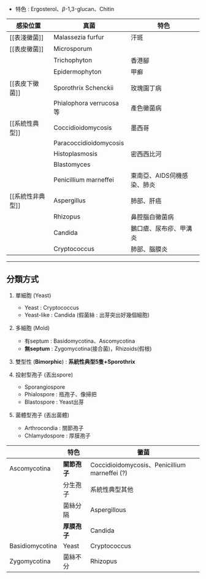 - 特色 : Ergosterol、$\beta$-1,3-glucan、Chitin

| 感染位置         | 真菌                    | 特色                   |
|------------------|-------------------------|------------------------|
| [[表淺黴菌]]          | Malassezia furfur       | 汗斑                   |
| [[表皮黴菌]]          | Microsporum             |                        |
|                  | Trichophyton            | 香港腳                 |
|                  | Epidermophyton          | 甲癬                   |
| [[表皮下黴菌]]        | Sporothrix Schenckii    | 玫瑰園丁病             |
|                  | Phialophora verrucosa等 | 產色黴菌病             |
| [[系統性典型]]        | Coccidioidomycosis      | 墨西哥                 |
|                  | Paracoccidioidomycosis  |                        |
|                  | Histoplasmosis          | 密西西比河             |
|                  | Blastomyces             |                        |
|                  | Penicillium marneffei   |  東南亞、AIDS伺機感染、肺炎|
| [[系統性非典型]] | Aspergillus             | 肺部、肝癌             |
|                  | Rhizopus                | 鼻腔腦白黴菌病         |
|                  | Candida                 | 鵝口瘡、尿布疹、甲溝炎 |
|                  | Cryptococcus            | 肺部、腦膜炎           |
***
## 分類方式
1. 單細胞 (Yeast)
	- Yeast : Cryptococcus
	- Yeast-like : Candida (假菌絲 : 出芽突出好幾個細胞)
2. 多細胞 (Mold)
	- 有septum : Basidomycotina、Ascomycotina
	- **無septum** : Zygomycotina(接合菌)，Rhizoids(假根)
3. 雙型性 (**Bimorphic**) : **系統性典型5隻+Sporothrix**

1. 投射型孢子 (丟出spore)
	- Sporangiospore
	- Phialospore : 瓶孢子、像掃把
	- Blastospore : Yeast出芽
2. 菌體型孢子 (丟出菌體)
	- Arthrocondia : 關節孢子
	- Chlamydospore : 厚膜孢子

|                 | 特色     | 黴菌                                          |
|-----------------|----------|-----------------------------------------------|
| Ascomycotina    | **關節孢子** | Coccidioidomycosis、Penicillium marneffei (?) |
|                 | 分生孢子 | 系統性典型其他                                |
|                 | 菌絲分隔 | Aspergillous                                  |
|                 | **厚膜孢子** | Candida                                       |
| Basidiomycotina | Yeast    | Cryptococcus                                  |
| Zygomycotina    | 菌絲不分 | Rhizopus                                      |